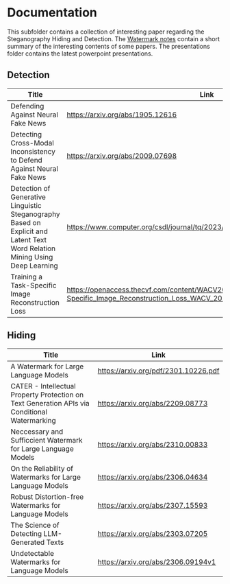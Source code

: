 # Documentation

This subfolder contains a collection of interesting paper regarding the Steganography Hiding and Detection. The [Watermark notes](Watermarks.docx) contain a short summary of the interesting contents of some papers.
The presentations folder contains the latest powerpoint presentations.

## Detection

|Title|Link|
|----|-----|
|Defending Against Neural Fake News|https://arxiv.org/abs/1905.12616|
|Detecting Cross-Modal Inconsistency to Defend Against Neural Fake News|https://arxiv.org/abs/2009.07698|
|Detection of Generative Linguistic Steganography Based on Explicit and Latent Text Word Relation Mining Using Deep Learning|https://www.computer.org/csdl/journal/tq/2023/02/09732641/1BD8Qpr0dy0|
|Training a Task-Specific Image Reconstruction Loss | https://openaccess.thecvf.com/content/WACV2022/papers/Mustafa_Training_a_Task-Specific_Image_Reconstruction_Loss_WACV_2022_paper.pdf|

## Hiding

|Title|Link|
|-----|-----|
|A Watermark for Large Language Models|https://arxiv.org/pdf/2301.10226.pdf|
|CATER - Intellectual Property Protection on Text Generation APIs via Conditional Watermarking|https://arxiv.org/abs/2209.08773|
|Neccessary and Sufficcient Watermark for Large Language Models|https://arxiv.org/abs/2310.00833|
|On the Reliability of Watermarks for Large Language Models|https://arxiv.org/abs/2306.04634|
|Robust Distortion-free Watermarks for Language Models|https://arxiv.org/abs/2307.15593|
|The Science of Detecting LLM-Generated Texts|https://arxiv.org/abs/2303.07205|
|Undetectable Watermarks for Language Models|https://arxiv.org/abs/2306.09194v1|